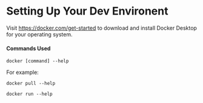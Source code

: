 # Setting Up Your Dev Environent

Visit https://docker.com/get-started to download and install Docker Desktop for your operating system.

#### Commands Used

`docker [command] --help`

For example:

`docker pull --help`

`docker run --help`

